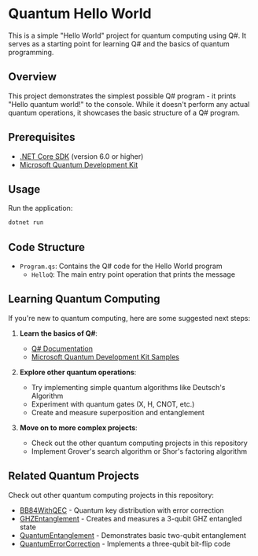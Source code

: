 # Quantum Hello World

This is a simple "Hello World" project for quantum computing using Q#. It serves as a starting point for learning Q# and the basics of quantum programming.

## Overview

This project demonstrates the simplest possible Q# program - it prints "Hello quantum world!" to the console. While it doesn't perform any actual quantum operations, it showcases the basic structure of a Q# program.

## Prerequisites

- [.NET Core SDK](https://dotnet.microsoft.com/download) (version 6.0 or higher)
- [Microsoft Quantum Development Kit](https://docs.microsoft.com/azure/quantum/)

## Usage

Run the application:

```bash
dotnet run
```

## Code Structure

- `Program.qs`: Contains the Q# code for the Hello World program
  - `HelloQ`: The main entry point operation that prints the message

## Learning Quantum Computing

If you're new to quantum computing, here are some suggested next steps:

1. **Learn the basics of Q#**:
   - [Q# Documentation](https://docs.microsoft.com/quantum/language/)
   - [Microsoft Quantum Development Kit Samples](https://github.com/microsoft/Quantum)

2. **Explore other quantum operations**:
   - Try implementing simple quantum algorithms like Deutsch's Algorithm
   - Experiment with quantum gates (X, H, CNOT, etc.)
   - Create and measure superposition and entanglement

3. **Move on to more complex projects**:
   - Check out the other quantum computing projects in this repository
   - Implement Grover's search algorithm or Shor's factoring algorithm

## Related Quantum Projects

Check out other quantum computing projects in this repository:
- [BB84WithQEC](../BB84WithQEC/) - Quantum key distribution with error correction
- [GHZEntanglement](../GHZEntanglement/) - Creates and measures a 3-qubit GHZ entangled state
- [QuantumEntanglement](../QuantumEntanglement/) - Demonstrates basic two-qubit entanglement
- [QuantumErrorCorrection](../QuantumErrorCorrection/) - Implements a three-qubit bit-flip code